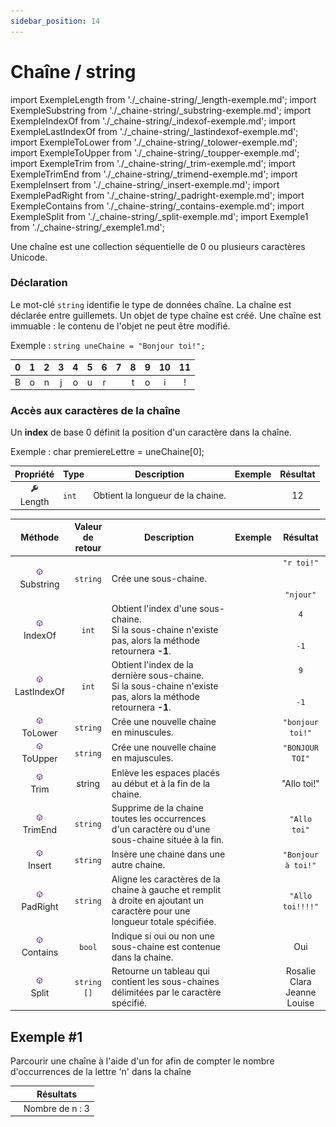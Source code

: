 ```yaml
---
sidebar_position: 14
---
```


# Chaîne / string

import ExempleLength from './_chaine-string/_length-exemple.md';
import ExempleSubstring from './_chaine-string/_substring-exemple.md';
import ExempleIndexOf from './_chaine-string/_indexof-exemple.md';
import ExempleLastIndexOf from './_chaine-string/_lastindexof-exemple.md';
import ExempleToLower from './_chaine-string/_tolower-exemple.md';
import ExempleToUpper from './_chaine-string/_toupper-exemple.md';
import ExempleTrim from './_chaine-string/_trim-exemple.md';
import ExempleTrimEnd from './_chaine-string/_trimend-exemple.md';
import ExempleInsert from './_chaine-string/_insert-exemple.md';
import ExemplePadRight from './_chaine-string/_padright-exemple.md';
import ExempleContains from './_chaine-string/_contains-exemple.md';
import ExempleSplit from './_chaine-string/_split-exemple.md';
import Exemple1 from './_chaine-string/_exemple1.md';

Une chaîne est une collection séquentielle de 0 ou plusieurs caractères Unicode.

### Déclaration

Le mot-clé `string` identifie le type de données chaîne. La chaîne est déclarée entre guillemets.
Un objet de type chaîne est créé.  Une chaîne est immuable : le contenu de l'objet ne peut être modifié.


Exemple : `string uneChaine = "Bonjour toi!";`

| 0 | 1 | 2 | 3 | 4 | 5 | 6 | 7 | 8 | 9 | 10 | 11 |
| :-: | :-: | :-: | :-: | :-: | :-: | :-: | :-: | :-: | :-: | :-: | :-: |
| B | o | n | j | o | u | r |  | t | o | i | ! |

### Accès aux caractères de la chaîne

Un **index** de base 0 définit la position d'un caractère dans la chaîne.

Exemple :  char premiereLettre = uneChaine[0];

| Propriété | Type | Description | Exemple | Résultat |
| :-------: | ---- | ----------- | ------- | :------: |
| ![méthode](./_propriete.png) <br/> Length | `int` | Obtient la longueur de la chaine. | <ExempleLength/> | 12 |

| Méthode | Valeur <br/> de <br/> retour | Description | Exemple | Résultat |
| :-----: | :--------------------------: | ----------- | ------- | :------: |
| ![méthode](./_methode.png) <br/> Substring | `string` | Crée une sous-chaine. | <ExempleSubstring/> | `"r toi!"` <br/> <br/> <br/> `"njour"` |
| ![méthode](./_methode.png) <br/> IndexOf | `int` | Obtient l'index d'une sous-chaine. <br/> Si la sous-chaine n'existe pas, alors la méthode retournera **-1**. | <ExempleIndexOf/> | `4` <br/> <br/> <br/> `-1` |
| ![méthode](./_methode.png) <br/> LastIndexOf | `int` | Obtient l'index de la dernière sous-chaine. <br/> Si la sous-chaine n'existe pas, alors la méthode retournera **-1**. | <ExempleLastIndexOf/> | `9` <br/> <br/> <br/> `-1` |
| ![méthode](./_methode.png) <br/> ToLower | `string` | Crée une nouvelle chaine en minuscules. | <ExempleToLower/> | `"bonjour toi!"`
![méthode](./_methode.png) <br/> ToUpper | `string` | Crée une nouvelle chaine en majuscules. | <ExempleToUpper/> | `"BONJOUR TOI"` |
| ![méthode](./_methode.png) <br/> Trim | string | Enlève les espaces placés au début et à la fin de la chaine. | <ExempleTrim/> | "Allo toi!" |
| ![méthode](./_methode.png) <br/> TrimEnd | `string` | Supprime de la chaine toutes les occurrences d'un caractère ou d'une sous-chaine située à la fin. | <ExempleTrimEnd/> | `"Allo toi"` |
| ![méthode](./_methode.png) <br/> Insert | `string` | Insère une chaine dans une autre chaine. | <ExempleInsert/> | `"Bonjour à toi!"` |
| ![méthode](./_methode.png) <br/> PadRight | `string` | Aligne les caractères de la  chaine à gauche et remplit à droite en ajoutant un caractère pour une longueur totale spécifiée. | <ExemplePadRight/> | `"Allo toi!!!!"` |
| ![méthode](./_methode.png) <br/> Contains | `bool` | Indique si oui ou non une sous-chaine est contenue dans la chaine. | <ExempleContains/> | Oui |
| ![méthode](./_methode.png) <br/> Split | `string []` | Retourne un tableau qui contient les sous-chaines délimitées par le caractère spécifié. | <ExempleSplit/> | Rosalie <br/> Clara <br/> Jeanne <br/> Louise |

## Exemple #1

Parcourir une chaîne à l'aide d'un for afin de compter le nombre d'occurrences de la lettre 'n' dans la chaîne

| | Résultats |
| - | ------- |
| <Exemple1/> | Nombre de n : 3 |
